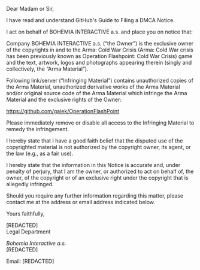 Dear Madam or Sir,

I have read and understand GitHub's Guide to Filing a DMCA Notice.

I act on behalf of BOHEMIA INTERACTIVE a.s. and place you on notice that:

Company BOHEMIA INTERACTIVE a.s. (“the Owner”) is the exclusive owner of
the copyrights in and to the Arma: Cold War Crisis (Arma: Cold War
crisis has been previously known as Operation Flashpoint: Cold War
Crisis) game and the text, artwork, logos and photographs appearing
therein (singly and collectively, the “Arma Material”).

Following link/server (“Infringing Material”) contains unauthorized
copies of the Arma Material, unauthorized derivative works of the Arma
Material and/or original source code of the Arma Material which infringe
the Arma Material and the exclusive rights of the Owner:

https://github.com/galek/OperationFlashPoint

Please immediately remove or disable all access to the Infringing
Material to remedy the infringement.

I hereby state that I have a good faith belief that the disputed use of
the copyrighted material is not authorized by the copyright owner, its
agent, or the law (e.g., as a fair use).

I hereby state that the information in this Notice is accurate and,
under penalty of perjury, that I am the owner, or authorized to act on
behalf of, the owner, of the copyright or of an exclusive right under
the copyright that is allegedly infringed.

Should you require any further information regarding this matter, please
contact me at the address or email address indicated below.

Yours faithfully,

[REDACTED]  
Legal Department

*Bohemia Interactive a.s.*  
[REDACTED]

Email: [REDACTED]
